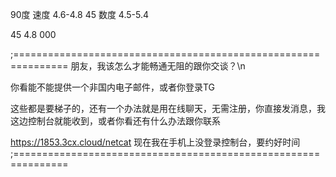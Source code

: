 90度 速度 4.6-4.8
45   数度 4.5-5.4

45 4.8
000

;===============================================================
朋友，我该怎么才能畅通无阻的跟你交谈？\n

你看能不能提供一个非国内电子邮件，或者你登录TG

这些都是要梯子的，还有一个办法就是用在线聊天，无需注册，你直接发消息，我这边控制台就能收到，或者你看还有什么办法跟你联系

https://1853.3cx.cloud/netcat
现在我在手机上没登录控制台，要约好时间
;===============================================================
